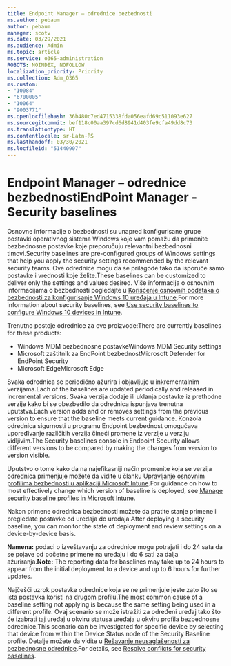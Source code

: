 ```yaml
---
title: Endpoint Manager – odrednice bezbednosti
ms.author: pebaum
author: pebaum
manager: scotv
ms.date: 03/29/2021
ms.audience: Admin
ms.topic: article
ms.service: o365-administration
ROBOTS: NOINDEX, NOFOLLOW
localization_priority: Priority
ms.collection: Adm_O365
ms.custom:
- "10084"
- "6700005"
- "10064"
- "9003771"
ms.openlocfilehash: 36b480c7ed4715338fda056eafd69c511093e627
ms.sourcegitcommit: bef118c00aa397cd6d8941d403fe9cfa49dd8c73
ms.translationtype: HT
ms.contentlocale: sr-Latn-RS
ms.lasthandoff: 03/30/2021
ms.locfileid: "51440907"
---
```

# <a name="endpoint-manager---security-baselines"></a><span data-ttu-id="c0833-102">Endpoint Manager – odrednice bezbednosti</span><span class="sxs-lookup"><span data-stu-id="c0833-102">EndPoint Manager - Security baselines</span></span>

<span data-ttu-id="c0833-103">Osnovne informacije o bezbednosti su unapred konfigurisane grupe postavki operativnog sistema Windows koje vam pomažu da primenite bezbednosne postavke koje preporučuju relevantni bezbednosni timovi.</span><span class="sxs-lookup"><span data-stu-id="c0833-103">Security baselines are pre-configured groups of Windows settings that help you apply the security settings recommended by the relevant security teams.</span></span> <span data-ttu-id="c0833-104">Ove odrednice mogu da se prilagode tako da isporuče samo postavke i vrednosti koje želite.</span><span class="sxs-lookup"><span data-stu-id="c0833-104">These baselines can be customized to deliver only the settings and values desired.</span></span> <span data-ttu-id="c0833-105">Više informacija o osnovnim informacijama o bezbednosti pogledajte u [Korišćenje osnovnih podataka o bezbednosti za konfigurisanje Windows 10 uređaja u Intune](https://docs.microsoft.com/mem/intune/protect/security-baselines).</span><span class="sxs-lookup"><span data-stu-id="c0833-105">For more information about security baselines, see [Use security baselines to configure Windows 10 devices in Intune](https://docs.microsoft.com/mem/intune/protect/security-baselines).</span></span>

<span data-ttu-id="c0833-106">Trenutno postoje odrednice za ove proizvode:</span><span class="sxs-lookup"><span data-stu-id="c0833-106">There are currently baselines for these products:</span></span>

- <span data-ttu-id="c0833-107">Windows MDM bezbednosne postavke</span><span class="sxs-lookup"><span data-stu-id="c0833-107">Windows MDM Security settings</span></span>
- <span data-ttu-id="c0833-108">Microsoft zaštitnik za EndPoint bezbednost</span><span class="sxs-lookup"><span data-stu-id="c0833-108">Microsoft Defender for EndPoint Security</span></span>
- <span data-ttu-id="c0833-109">Microsoft Edge</span><span class="sxs-lookup"><span data-stu-id="c0833-109">Microsoft Edge</span></span>

<span data-ttu-id="c0833-110">Svaka odrednica se periodično ažurira i objavljuje u inkrementalnim verzijama.</span><span class="sxs-lookup"><span data-stu-id="c0833-110">Each of the baselines are updated periodically and released in incremental versions.</span></span> <span data-ttu-id="c0833-111">Svaka verzija dodaje ili uklanja postavke iz prethodne verzije kako bi se obezbedilo da odrednica ispunjava trenutna uputstva.</span><span class="sxs-lookup"><span data-stu-id="c0833-111">Each version adds and or removes settings from the previous version to ensure that the baseline meets current guidance.</span></span> <span data-ttu-id="c0833-112">Konzola odrednica sigurnosti u programu Endpoint bezbednost omogućava upoređivanje različitih verzija čineći promene iz verzije u verziju vidljivim.</span><span class="sxs-lookup"><span data-stu-id="c0833-112">The Security baselines console in Endpoint Security allows different versions to be compared by making the changes from version to version visible.</span></span>

<span data-ttu-id="c0833-113">Uputstvo o tome kako da na najefikasniji način promenite koja se verzija odrednica primenjuje možete da vidite u članku [Upravljanje osnovnim profilima bezbednosti u aplikaciji Microsoft Intune](https://docs.microsoft.com/mem/intune/protect/security-baselines-configure).</span><span class="sxs-lookup"><span data-stu-id="c0833-113">For guidance on how to most effectively change which version of baseline is deployed, see [Manage security baseline profiles in Microsoft Intune](https://docs.microsoft.com/mem/intune/protect/security-baselines-configure).</span></span>

<span data-ttu-id="c0833-114">Nakon primene odrednica bezbednosti možete da pratite stanje primene i pregledate postavke od uređaja do uređaja.</span><span class="sxs-lookup"><span data-stu-id="c0833-114">After deploying a security baseline, you can monitor the state of deployment and review settings on a device-by-device basis.</span></span>

<span data-ttu-id="c0833-115">**Namena:** podaci o izveštavanju za odrednice mogu potrajati i do 24 sata da se pojave od početne primene na uređaju i do 6 sati za dalja ažuriranja.</span><span class="sxs-lookup"><span data-stu-id="c0833-115">**Note:** The reporting data for baselines may take up to 24 hours to appear from the initial deployment to a device and up to 6 hours for further updates.</span></span> 

<span data-ttu-id="c0833-116">Najčešći uzrok postavke odrednice koja se ne primenjuje jeste zato što se ista postavka koristi na drugom profilu.</span><span class="sxs-lookup"><span data-stu-id="c0833-116">The most common cause of a baseline setting not applying is because the same setting being used in a different profile.</span></span> <span data-ttu-id="c0833-117">Ovaj scenario se može istražiti za određeni uređaj tako što će izabrati taj uređaj u okviru statusa uređaja u okviru profila bezbednosne odrednice.</span><span class="sxs-lookup"><span data-stu-id="c0833-117">This scenario can be investigated for specific device by selecting that device from within the Device Status node of the Security Baseline profile.</span></span> <span data-ttu-id="c0833-118">Detalje možete da vidite u [Rešavanje neusaglašenosti za bezbednosne odrednice](https://docs.microsoft.com/mem/intune/protect/security-baselines-monitor#resolve-conflicts-for-security-baselines).</span><span class="sxs-lookup"><span data-stu-id="c0833-118">For details, see [Resolve conflicts for security baselines](https://docs.microsoft.com/mem/intune/protect/security-baselines-monitor#resolve-conflicts-for-security-baselines).</span></span>